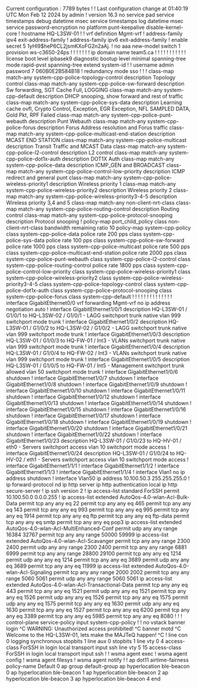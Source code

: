 Current configuration : 7789 bytes
!
! Last configuration change at 01:40:19 UTC Mon Feb 12 2024 by admin
!
version 16.3
no service pad
service timestamps debug datetime msec
service timestamps log datetime msec
service password-encryption
no platform punt-keepalive disable-kernel-core
!
hostname HQ-L3SW-01
!
!
vrf definition Mgmt-vrf
 !
 address-family ipv4
 exit-address-family
 !
 address-family ipv6
 exit-address-family
!
enable secret 5 $1$yHl9$heP6CL2jsmKXoFG2n2aAj.
!
no aaa new-model
switch 1 provision ws-c3650-24ps
!
!
!
!
!
!
!
ip domain name team5.ca
!
!
!
!
!
!
!
!
!
!
!
license boot level ipbasek9
diagnostic bootup level minimal
spanning-tree mode rapid-pvst
spanning-tree extend system-id
!
!
username admin password 7 060B0E2B584B18
!
redundancy
 mode sso
!
!
!
class-map match-any system-cpp-police-topology-control
  description Topology control
class-map match-any system-cpp-police-sw-forward
  description Sw forwarding, SGT Cache Full, LOGGING
class-map match-any system-cpp-default
  description DHCP snooping, show forward and rest of traffic
class-map match-any system-cpp-police-sys-data
  description Learning cache ovfl, Crypto Control, Exception, EGR Exception, NFL SAMPLED DATA, Gold Pkt, RPF Failed
class-map match-any system-cpp-police-punt-webauth
  description Punt Webauth
class-map match-any system-cpp-police-forus
  description Forus Address resolution and Forus traffic
class-map match-any system-cpp-police-multicast-end-station
  description MCAST END STATION
class-map match-any system-cpp-police-multicast
  description Transit Traffic and MCAST Data
class-map match-any system-cpp-police-l2-control
  description L2 control
class-map match-any system-cpp-police-dot1x-auth
  description DOT1X Auth
class-map match-any system-cpp-police-data
  description ICMP_GEN and BROADCAST
class-map match-any system-cpp-police-control-low-priority
  description ICMP redirect and general punt
class-map match-any system-cpp-police-wireless-priority1
  description Wireless priority 1
class-map match-any system-cpp-police-wireless-priority2
  description Wireless priority 2
class-map match-any system-cpp-police-wireless-priority3-4-5
  description Wireless priority 3,4 and 5
class-map match-any non-client-nrt-class
class-map match-any system-cpp-police-routing-control
  description Routing control
class-map match-any system-cpp-police-protocol-snooping
  description Protocol snooping
!
policy-map port_child_policy
 class non-client-nrt-class
  bandwidth remaining ratio 10
policy-map system-cpp-policy
 class system-cpp-police-data
  police rate 200 pps
 class system-cpp-police-sys-data
  police rate 100 pps
 class system-cpp-police-sw-forward
  police rate 1000 pps
 class system-cpp-police-multicast
  police rate 500 pps
 class system-cpp-police-multicast-end-station
  police rate 2000 pps
 class system-cpp-police-punt-webauth
 class system-cpp-police-l2-control
 class system-cpp-police-routing-control
  police rate 1800 pps
 class system-cpp-police-control-low-priority
 class system-cpp-police-wireless-priority1
 class system-cpp-police-wireless-priority2
 class system-cpp-police-wireless-priority3-4-5
 class system-cpp-police-topology-control
 class system-cpp-police-dot1x-auth
 class system-cpp-police-protocol-snooping
 class system-cpp-police-forus
 class system-cpp-default
!
!
!
!
!
!
!
!
!
!
!
!
!
!
interface GigabitEthernet0/0
 vrf forwarding Mgmt-vrf
 no ip address
 negotiation auto
!
interface GigabitEthernet1/0/1
 description HQ-L3SW-01 / G1/0/1 to HQ-L3SW-02 / G1/0/1 - LAGG
 switchport trunk native vlan 999
 switchport mode trunk
!
interface GigabitEthernet1/0/2
 description HQ-L3SW-01 / G1/0/2 to HQ-L3SW-02 / G1/0/2 - LAGG
 switchport trunk native vlan 999
 switchport mode trunk
!
interface GigabitEthernet1/0/3
 description HQ-L3SW-01 / G1/0/3 to HQ-FW-01 / Int3 - VLANs
 switchport trunk native vlan 999
 switchport mode trunk
!
interface GigabitEthernet1/0/4
 description HQ-L3SW-01 / G1/0/4 to HQ-FW-02 / Int3 - VLANs
 switchport trunk native vlan 999
 switchport mode trunk
!
interface GigabitEthernet1/0/5
 description HQ-L3SW-01 / G1/0/5 to HQ-FW-01 / Int5 - Management
 switchport trunk allowed vlan 50
 switchport mode trunk
!
interface GigabitEthernet1/0/6
 shutdown
!
interface GigabitEthernet1/0/7
 shutdown
!
interface GigabitEthernet1/0/8
 shutdown
!
interface GigabitEthernet1/0/9
 shutdown
!
interface GigabitEthernet1/0/10
 shutdown
!
interface GigabitEthernet1/0/11
 shutdown
!
interface GigabitEthernet1/0/12
 shutdown
!
interface GigabitEthernet1/0/13
 shutdown
!
interface GigabitEthernet1/0/14
 shutdown
!
interface GigabitEthernet1/0/15
 shutdown
!
interface GigabitEthernet1/0/16
 shutdown
!
interface GigabitEthernet1/0/17
 shutdown
!
interface GigabitEthernet1/0/18
 shutdown
!
interface GigabitEthernet1/0/19
 shutdown
!
interface GigabitEthernet1/0/20
 shutdown
!
interface GigabitEthernet1/0/21
 shutdown
!
interface GigabitEthernet1/0/22
 shutdown
!
interface GigabitEthernet1/0/23
 description HQ-L3SW-01 / G1/0/23 to HQ-HV-01 / eth0 - Servers
 switchport access vlan 10
 switchport mode access
!
interface GigabitEthernet1/0/24
 description HQ-L3SW-01 / G1/0/24 to HQ-HV-02 / eth1 - Servers
 switchport access vlan 10
 switchport mode access
!
interface GigabitEthernet1/1/1
!
interface GigabitEthernet1/1/2
!
interface GigabitEthernet1/1/3
!
interface GigabitEthernet1/1/4
!
interface Vlan1
 no ip address
 shutdown
!
interface Vlan50
 ip address 10.100.50.3 255.255.255.0
!
ip forward-protocol nd
ip http server
ip http authentication local
ip http secure-server
!
ip ssh version 2
!
ip access-list standard ForSSH
 permit 10.100.50.0 0.0.0.255
!
ip access-list extended AutoQos-4.0-wlan-Acl-Bulk-Data
 permit tcp any any eq 22
 permit tcp any any eq 465
 permit tcp any any eq 143
 permit tcp any any eq 993
 permit tcp any any eq 995
 permit tcp any any eq 1914
 permit tcp any any eq ftp
 permit tcp any any eq ftp-data
 permit tcp any any eq smtp
 permit tcp any any eq pop3
ip access-list extended AutoQos-4.0-wlan-Acl-MultiEnhanced-Conf
 permit udp any any range 16384 32767
 permit tcp any any range 50000 59999
ip access-list extended AutoQos-4.0-wlan-Acl-Scavanger
 permit tcp any any range 2300 2400
 permit udp any any range 2300 2400
 permit tcp any any range 6881 6999
 permit tcp any any range 28800 29100
 permit tcp any any eq 1214
 permit udp any any eq 1214
 permit tcp any any eq 3689
 permit udp any any eq 3689
 permit tcp any any eq 11999
ip access-list extended AutoQos-4.0-wlan-Acl-Signaling
 permit tcp any any range 2000 2002
 permit tcp any any range 5060 5061
 permit udp any any range 5060 5061
ip access-list extended AutoQos-4.0-wlan-Acl-Transactional-Data
 permit tcp any any eq 443
 permit tcp any any eq 1521
 permit udp any any eq 1521
 permit tcp any any eq 1526
 permit udp any any eq 1526
 permit tcp any any eq 1575
 permit udp any any eq 1575
 permit tcp any any eq 1630
 permit udp any any eq 1630
 permit tcp any any eq 1527
 permit tcp any any eq 6200
 permit tcp any any eq 3389
 permit tcp any any eq 5985
 permit tcp any any eq 8080
!
!
!
control-plane
 service-policy input system-cpp-policy
!
!
no vstack
banner login ^C WARNING: Unauthorized access prohibited! ^C
banner motd ^C Welcome to the HQ-L3SW-01, lets make the MAJTeQ happen! ^C
!
line con 0
 logging synchronous
 stopbits 1
line aux 0
 stopbits 1
line vty 0 4
 access-class ForSSH in
 login local
 transport input ssh
line vty 5 15
 access-class ForSSH in
 login local
 transport input ssh
!
!
wsma agent exec
!
wsma agent config
!
wsma agent filesys
!
wsma agent notify
!
!
ap dot11 airtime-fairness policy-name Default 0
ap group default-group
ap hyperlocation ble-beacon 0
ap hyperlocation ble-beacon 1
ap hyperlocation ble-beacon 2
ap hyperlocation ble-beacon 3
ap hyperlocation ble-beacon 4
end
